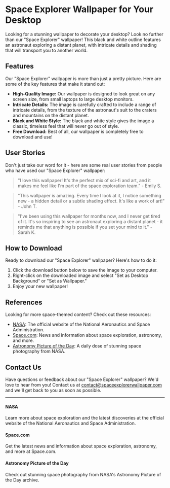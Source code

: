 <!--
Write me content for website with wallpaper which alt text is:

"A black and white outline of an astronaut exploring a distant planet, with intricate details and shading."

The name/title of the page should not be 1:1 copy of the alt text but rather a real content of the website which is using this wallpaper.

- Use markdown format 
- Start with the heading
- The content should look like a real website 
- Include real sections like references, contact, user stories, etc. use things relevant to the page purpose.
- Feel free to use structure like headings, bullets, numbering, blockquotes, paragraphs, horizontal lines, etc.
- You can use formatting like bold or _italic_
- You can include UTF-8 emojis
- Links should be only #hash anchors (and you can refer to the document itself)
- Do not include images
-->

<!--font:"Montserrat"-->

# Space Explorer Wallpaper for Your Desktop

Looking for a stunning wallpaper to decorate your desktop? Look no further than our "Space Explorer" wallpaper! This black and white outline features an astronaut exploring a distant planet, with intricate details and shading that will transport you to another world.

## Features

Our "Space Explorer" wallpaper is more than just a pretty picture. Here are some of the key features that make it stand out:

- **High-Quality Image:** Our wallpaper is designed to look great on any screen size, from small laptops to large desktop monitors.
- **Intricate Details:** The image is carefully crafted to include a range of intricate details, from the texture of the astronaut's suit to the craters and mountains on the distant planet.
- **Black and White Style:** The black and white style gives the image a classic, timeless feel that will never go out of style.
- **Free Download:** Best of all, our wallpaper is completely free to download and use!

## User Stories

Don't just take our word for it - here are some real user stories from people who have used our "Space Explorer" wallpaper:

> "I love this wallpaper! It's the perfect mix of sci-fi and art, and it makes me feel like I'm part of the space exploration team." - Emily S.

> "This wallpaper is amazing. Every time I look at it, I notice something new - a hidden detail or a subtle shading effect. It's like a work of art!" - John T.

> "I've been using this wallpaper for months now, and I never get tired of it. It's so inspiring to see an astronaut exploring a distant planet - it reminds me that anything is possible if you set your mind to it." - Sarah K.

## How to Download

Ready to download our "Space Explorer" wallpaper? Here's how to do it:

1. Click the download button below to save the image to your computer.
2. Right-click on the downloaded image and select "Set as Desktop Background" or "Set as Wallpaper."
3. Enjoy your new wallpaper!

## References

Looking for more space-themed content? Check out these resources:

- [NASA](#nasa): The official website of the National Aeronautics and Space Administration.
- [Space.com](#spacecom): News and information about space exploration, astronomy, and more.
- [Astronomy Picture of the Day](#apod): A daily dose of stunning space photography from NASA.

## Contact Us

Have questions or feedback about our "Space Explorer" wallpaper? We'd love to hear from you! Contact us at [contact@spaceexplorerwallpaper.com](mailto:contact@spaceexplorerwallpaper.com) and we'll get back to you as soon as possible.

---

#### NASA
Learn more about space exploration and the latest discoveries at the official website of the National Aeronautics and Space Administration.

#### Space.com
Get the latest news and information about space exploration, astronomy, and more at Space.com.

#### Astronomy Picture of the Day
Check out stunning space photography from NASA's Astronomy Picture of the Day archive.

